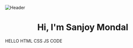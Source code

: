 ![Header](https://blogger.googleusercontent.com/img/b/R29vZ2xl/AVvXsEj5gLBFs_5ax95KuQfqCjaQmtXpxS7bNwN9521yhHZQid8m0dgnfMiFfEEQP5vyEQX4_HbjlLgfGgNV2gGbgnRdbhyphenhyphenmEpzPKeLLBA0_Xi2nDcmxHpZnvZR3QgVXMr1icAkLpTcdhl57gebnB18rAwO29X6ormNScFkaCzI5MVjgV3oOybi12z4LeusnEnI/w640-h148/banner.png)

<h1 align="center">Hi, I'm Sanjoy Mondal</h1>
HELLO HTML CSS JS CODE
